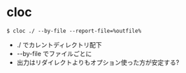 # cloc

```
$ cloc ./ --by-file --report-file=%outfile%
```

- ./ でカレントディレクトリ配下
- --by-file でファイルごとに
- 出力はリダイレクトよりもオプション使った方が安定する?
